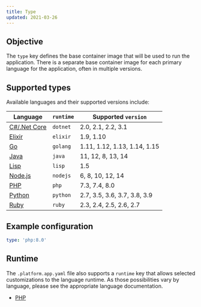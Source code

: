 ```yaml
---
title: Type
updated: 2021-03-26
---
```


## Objective  

The `type` key defines the base container image that will be used to run the application.  There is a separate base container image for each primary language for the application, often in multiple versions.  

## Supported types

Available languages and their supported versions include:

| **Language** | **`runtime`** | **Supported `version`** |
|----------------------------------|---------------|-------------------------|
| [C#/.Net Core](/pages/web_cloud/web_paas_powered_by_platform_sh/languages/c_net_core/languages-dotnet) | `dotnet` | 2.0, 2.1, 2.2, 3.1 |
| [Elixir](/pages/web_cloud/web_paas_powered_by_platform_sh/languages/elixir/languages-elixir) | `elixir` | 1.9, 1.10 |
| [Go](/pages/web_cloud/web_paas_powered_by_platform_sh/languages/go/languages-go) | `golang` | 1.11, 1.12, 1.13, 1.14, 1.15 |
| [Java](/pages/web_cloud/web_paas_powered_by_platform_sh/languages/java/languages-java) | `java` | 11, 12, 8, 13, 14 |
| [Lisp](/pages/web_cloud/web_paas_powered_by_platform_sh/languages/lisp/languages-lisp) | `lisp` | 1.5 |
| [Node.js](/pages/web_cloud/web_paas_powered_by_platform_sh/languages/node_js/languages-nodejs) | `nodejs` | 6, 8, 10, 12, 14 |
| [PHP](/pages/web_cloud/web_paas_powered_by_platform_sh/languages/php/languages-php) | `php` | 7.3, 7.4, 8.0 |
| [Python](/pages/web_cloud/web_paas_powered_by_platform_sh/languages/python/languages-python) | `python` | 2.7, 3.5, 3.6, 3.7, 3.8, 3.9 |
| [Ruby](/pages/web_cloud/web_paas_powered_by_platform_sh/languages/ruby/languages-ruby) | `ruby` | 2.3, 2.4, 2.5, 2.6, 2.7 |

## Example configuration

```yaml   
type: 'php:8.0'
```  

## Runtime

The `.platform.app.yaml` file also supports a `runtime` key that allows selected customizations to the language runtime. As those possibilities vary by language, please see the appropriate language documentation.

* [PHP](/pages/web_cloud/web_paas_powered_by_platform_sh/languages/php/languages-php#runtime-configuration)
